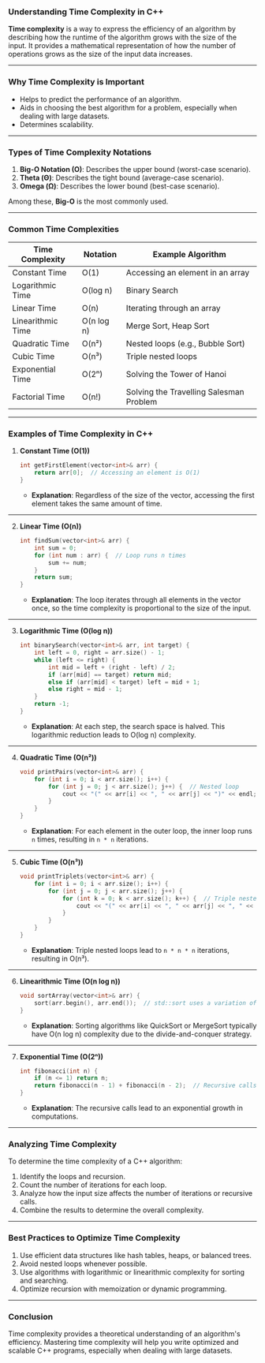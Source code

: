 ### **Understanding Time Complexity in C++**

**Time complexity** is a way to express the efficiency of an algorithm by describing how the runtime of the algorithm grows with the size of the input. It provides a mathematical representation of how the number of operations grows as the size of the input data increases.

---

### **Why Time Complexity is Important**
- Helps to predict the performance of an algorithm.
- Aids in choosing the best algorithm for a problem, especially when dealing with large datasets.
- Determines scalability.

---

### **Types of Time Complexity Notations**
1. **Big-O Notation (O)**: Describes the upper bound (worst-case scenario).
2. **Theta (Θ)**: Describes the tight bound (average-case scenario).
3. **Omega (Ω)**: Describes the lower bound (best-case scenario).

Among these, **Big-O** is the most commonly used.

---

### **Common Time Complexities**
| Time Complexity      | Notation        | Example Algorithm                          |
|----------------------|-----------------|-------------------------------------------|
| Constant Time        | O(1)           | Accessing an element in an array           |
| Logarithmic Time     | O(log n)       | Binary Search                              |
| Linear Time          | O(n)           | Iterating through an array                 |
| Linearithmic Time    | O(n log n)     | Merge Sort, Heap Sort                      |
| Quadratic Time       | O(n²)          | Nested loops (e.g., Bubble Sort)           |
| Cubic Time           | O(n³)          | Triple nested loops                        |
| Exponential Time     | O(2ⁿ)          | Solving the Tower of Hanoi                 |
| Factorial Time       | O(n!)          | Solving the Travelling Salesman Problem    |

---

### **Examples of Time Complexity in C++**

1. **Constant Time (O(1))**
   ```cpp
   int getFirstElement(vector<int>& arr) {
       return arr[0];  // Accessing an element is O(1)
   }
   ```

   - **Explanation**: Regardless of the size of the vector, accessing the first element takes the same amount of time.

---

2. **Linear Time (O(n))**
   ```cpp
   int findSum(vector<int>& arr) {
       int sum = 0;
       for (int num : arr) {  // Loop runs n times
           sum += num;
       }
       return sum;
   }
   ```

   - **Explanation**: The loop iterates through all elements in the vector once, so the time complexity is proportional to the size of the input.

---

3. **Logarithmic Time (O(log n))**
   ```cpp
   int binarySearch(vector<int>& arr, int target) {
       int left = 0, right = arr.size() - 1;
       while (left <= right) {
           int mid = left + (right - left) / 2;
           if (arr[mid] == target) return mid;
           else if (arr[mid] < target) left = mid + 1;
           else right = mid - 1;
       }
       return -1;
   }
   ```

   - **Explanation**: At each step, the search space is halved. This logarithmic reduction leads to O(log n) complexity.

---

4. **Quadratic Time (O(n²))**
   ```cpp
   void printPairs(vector<int>& arr) {
       for (int i = 0; i < arr.size(); i++) {
           for (int j = 0; j < arr.size(); j++) {  // Nested loop
               cout << "(" << arr[i] << ", " << arr[j] << ")" << endl;
           }
       }
   }
   ```

   - **Explanation**: For each element in the outer loop, the inner loop runs `n` times, resulting in `n * n` iterations.

---

5. **Cubic Time (O(n³))**
   ```cpp
   void printTriplets(vector<int>& arr) {
       for (int i = 0; i < arr.size(); i++) {
           for (int j = 0; j < arr.size(); j++) {
               for (int k = 0; k < arr.size(); k++) {  // Triple nested loop
                   cout << "(" << arr[i] << ", " << arr[j] << ", " << arr[k] << ")" << endl;
               }
           }
       }
   }
   ```

   - **Explanation**: Triple nested loops lead to `n * n * n` iterations, resulting in O(n³).

---

6. **Linearithmic Time (O(n log n))**
   ```cpp
   void sortArray(vector<int>& arr) {
       sort(arr.begin(), arr.end());  // std::sort uses a variation of QuickSort/MergeSort
   }
   ```

   - **Explanation**: Sorting algorithms like QuickSort or MergeSort typically have O(n log n) complexity due to the divide-and-conquer strategy.

---

7. **Exponential Time (O(2ⁿ))**
   ```cpp
   int fibonacci(int n) {
       if (n <= 1) return n;
       return fibonacci(n - 1) + fibonacci(n - 2);  // Recursive calls
   }
   ```

   - **Explanation**: The recursive calls lead to an exponential growth in computations.

---

### **Analyzing Time Complexity**
To determine the time complexity of a C++ algorithm:
1. Identify the loops and recursion.
2. Count the number of iterations for each loop.
3. Analyze how the input size affects the number of iterations or recursive calls.
4. Combine the results to determine the overall complexity.

---

### **Best Practices to Optimize Time Complexity**
1. Use efficient data structures like hash tables, heaps, or balanced trees.
2. Avoid nested loops whenever possible.
3. Use algorithms with logarithmic or linearithmic complexity for sorting and searching.
4. Optimize recursion with memoization or dynamic programming.

---

### **Conclusion**
Time complexity provides a theoretical understanding of an algorithm's efficiency. Mastering time complexity will help you write optimized and scalable C++ programs, especially when dealing with large datasets.